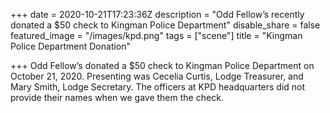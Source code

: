 +++
date = 2020-10-21T17:23:36Z
description = "Odd Fellow’s recently donated a $50 check to Kingman Police Department"
disable_share = false
featured_image = "/images/kpd.png"
tags = ["scene"]
title = "Kingman Police Department Donation"

+++
Odd Fellow’s donated a $50 check to Kingman Police Department on October 21, 2020.  Presenting was Cecelia Curtis, Lodge Treasurer, and Mary Smith, Lodge Secretary.  The officers at KPD headquarters did not provide their names when we gave them the check.